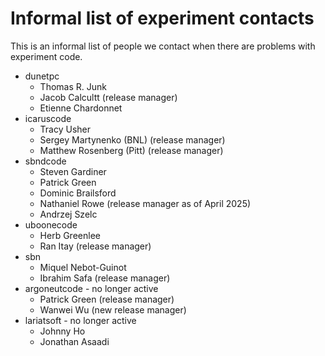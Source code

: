 # Informal list of experiment contacts

This is an informal list of people we contact when there are problems with experiment code.

-   dunetpc
    -   Thomas R. Junk
    -   Jacob Calcultt (release manager)
    -   Etienne Chardonnet
-   icaruscode
    -   Tracy Usher
    -   Sergey Martynenko (BNL) (release manager)
    -   Matthew Rosenberg (Pitt) (release manager)
-   sbndcode
    -   Steven Gardiner 
    -   Patrick Green 
    -   Dominic Brailsford
    -   Nathaniel Rowe (release manager as of April 2025)
    -   Andrzej Szelc
-   uboonecode
    -   Herb Greenlee
    -   Ran Itay (release manager)
-   sbn
    -   Miquel Nebot-Guinot 
    -   Ibrahim Safa (release manager)
-   argoneutcode - no longer active
    -   Patrick Green (release manager)
    -   Wanwei Wu (new release manager)
-   lariatsoft - no longer active
    -   Johnny Ho
    -   Jonathan Asaadi
